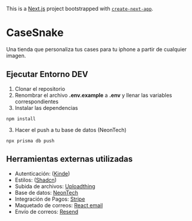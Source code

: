 This is a [Next.js](https://nextjs.org/) project bootstrapped with [`create-next-app`](https://github.com/vercel/next.js/tree/canary/packages/create-next-app).

# CaseSnake

Una tienda que personaliza tus cases para tu iphone a partir de cualquier imagen.

## Ejecutar Entorno DEV

1. Clonar el repositorio
2. Renombrar el archivo **.env.example** a **.env** y llenar las variables correspondientes
3. Instalar las dependencias

```
npm install
```

3.  Hacer el push a tu base de datos (NeonTech)

```
npx prisma db push
```

## Herramientas externas utilizadas

- Autenticación: ([Kinde](https://app.kinde.com/auth/cx/_:nav&m:register&psid:f105452d7044486f9f0f6125a205b3da))
- Estilos: ([Shadcn](https://ui.shadcn.com/docs/installation))
- Subida de archivos: [Uploadthing](https://uploadthing.com/)
- Base de datos: [NeonTech](https://neon.tech/)
- Integración de Pagos: [Stripe](https://dashboard.stripe.com/setup-guide)
- Maquetado de correos: [React email](https://react.email/)
- Envío de correos: [Resend](https://resend.com/api-keys)
